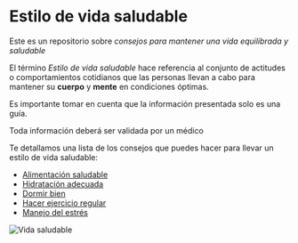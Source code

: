 # Estilo de vida saludable
Este es un repositorio sobre *consejos para mantener una vida equilibrada y saludable*

El término *Estilo de vida saludable* hace referencia al conjunto de actitudes o comportamientos cotidianos que las personas llevan a cabo para mantener su **cuerpo** y **mente** en condiciones óptimas.

Es importante tomar en cuenta que la información presentada solo es una guía.

Toda información deberá ser validada por un médico 

Te detallamos una lista de los consejos que puedes hacer para llevar un estilo de vida saludable:


- [Alimentación saludable](alimentacion.md)
- [Hidratación adecuada](hidratacion.md)
- [Dormir bien](dormirbien.md)
- [Hacer ejercicio regular](ejercicio.md)
- [Manejo del estrés](estres.md)


![Vida saludable](/imagenes/primera_imagen.jpeg)

